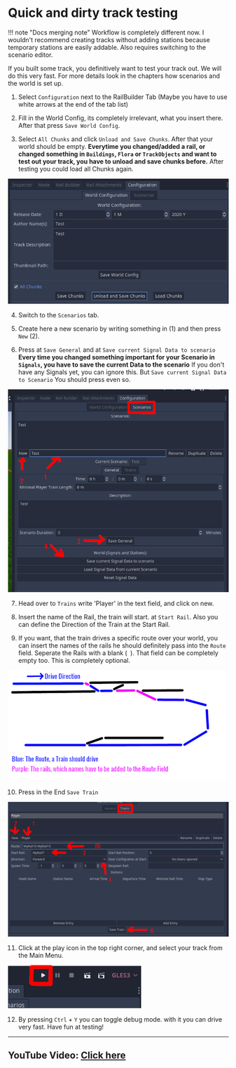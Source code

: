 # Quick and dirty track testing

!!! note "Docs merging note"
    Workflow is completely different now. I wouldn't recommend creating tracks without adding stations because temporary stations are easily addable. Also requires switching to the scenario editor.


If you built some track, you definitively want to test your track out. We will do this very fast. For more details look in the chapters how scenarios and the world is set up.

1. Select `Configuration` next to the RailBuilder Tab (Maybe you have to use white arrows at the end of the tab list)

2. Fill in the World Config, its completely irrelevant, what you insert there. After that press `Save World Config`.

3. Select `All Chunks` and click `Unload and Save Chunks`. After that your world should be empty. **Everytime you changed/added a rail, or changed something in `Buildings`, `Flora` or `TrackObjects` and want to test out your track, you have to unload and save chunks before.** After testing you could load all Chunks again.

![3](05-imgs/dirty_world_configuration.png)

4. Switch to the `Scenarios` tab. 

5. Create here a new scenario by writing something in (1) and then press `New` (2).

6. Press at `Save General` and at `Save current Signal Data to scenario` **Every time you changed something important for your Scenario in `Signals`, you have to save the current Data to the scenario** If you don't have any Signals yet, you can ignore this. But `Save current Signal Data to Scenario` You should press even so.

![4](05-imgs/4.png)

7. Head over to `Trains` write 'Player' in the text field, and click on new. 

8. Insert the name of the Rail, the train will start. at `Start Rail`. Also you can define the Direction of the Train at the Start Rail. 

9. If you want, that the train drives a specific route over your world, you can insert the names of the rails he should definitely pass into the `Route` field. Seperate the Rails with a blank (` `). That field can be completely empty too. This is completely optional.

![HowToAddARoute](05-imgs/HowToMakeConfigureARoute.png)

10. Press in the End `Save Train`

![5](05-imgs/5.png)

11. Click at the play icon in the top right corner, and select your track from the Main Menu. 

![6](05-imgs/6.png)

12. By pressing `Ctrl` + `Y` you can toggle debug mode. with it you can drive very fast. Have fun at testing!

***

## YouTube Video: [Click here](https://youtu.be/RmR11yhq1D8) 